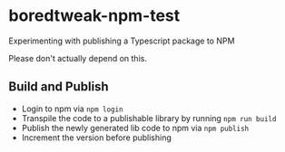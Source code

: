# boredtweak-npm-test

Experimenting with publishing a Typescript package to NPM

Please don't actually depend on this.

## Build and Publish

- Login to npm via `npm login`
- Transpile the code to a publishable library by running `npm run build`
- Publish the newly generated lib code to npm via `npm publish`
- Increment the version before publishing
